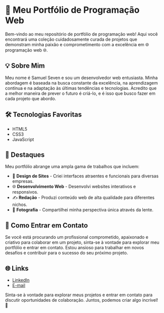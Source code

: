 # 🚀 Meu Portfólio de Programação Web

Bem-vindo ao meu repositório de portfólio de programação web! Aqui você encontrará uma coleção cuidadosamente curada de projetos que demonstram minha paixão e comprometimento com a excelência em 🌐 programação web 🌐.

## 💡 Sobre Mim

Meu nome é Samuel Seven e sou um desenvolvedor web entusiasta. Minha abordagem é baseada na busca constante da excelência, na aprendizagem contínua e na adaptação às últimas tendências e tecnologias. Acredito que a melhor maneira de prever o futuro é criá-lo, e é isso que busco fazer em cada projeto que abordo.

## 🛠️ Tecnologias Favoritas

- HTML5
- CSS3
- JavaScript

## 🌟 Destaques

Meu portfólio abrange uma ampla gama de trabalhos que incluem:

- 🎨 **Design de Sites** - Criei interfaces atraentes e funcionais para diversas empresas.
- 🌐 **Desenvolvimento Web** - Desenvolvi websites interativos e responsivos.
- ✍️ **Redação** - Produzi conteúdo web de alta qualidade para diferentes nichos.
- 📸 **Fotografia** - Compartilhei minha perspectiva única através da lente.

## 🔗 Como Entrar em Contato

Se você está procurando um profissional comprometido, apaixonado e criativo para colaborar em um projeto, sinta-se à vontade para explorar meu portfólio e entrar em contato. Estou ansioso para trabalhar em novos desafios e contribuir para o sucesso do seu próximo projeto.

## 🌐 Links


- [LinkedIn](https://www.linkedin.com/in/samuel-seven-88565a242/)
- [E-mail](samuelsevenbco@gmail.com)

Sinta-se à vontade para explorar meus projetos e entrar em contato para discutir oportunidades de colaboração. Juntos, podemos criar algo incrível! 🚀
